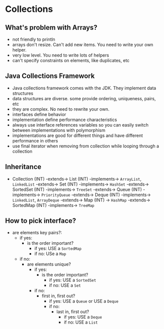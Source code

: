 # Collections

## What's problem with Arrays?
- not friendly to println
- arrays don't resize. Can't add new items. You need to write your own helper.
- very low level. You need to write lots of helpers
- can't specify constraints on elements, like duplicates, etc

## Java Collections Framework

- Java collections framework comes with the JDK. They implement data structures
- data structures are diverse. some provide ordering, uniqueness, pairs, etc
- they are complex. No need to rewrite your own.
- interfaces define behavior
- implementation define performance characteristics
- always use interface references variables so you can easily switch between implementations with polymorphism
- implementations are good for different things and have different performance in others
- use final iterator when removing from collection while looping through a collection

## Inheritance

- Collection (INT) -extends-> List (INT) -implements-> `ArrayList`, `LinkedList`
                   -extends-> Set (INT) -implements-> `HashSet`
                                        -extends-> SortedSet (INT) -implements-> `TreeSet`
                   -extends-> Queue (INT) -implements-> `PriorityQueue`
                                          -extends-> Deque (INT) -implements-> `LinkedList`, `ArrayDeque`
                   -extends-> Map (INT) -> `HashMap`
                                        -extends-> SortedMap (INT) -implements-> `TreeMap`

## How to pick interface?

- are elements key pairs?:
  - if yes:
    - is the order important?
      - if yes: USE a `SortedMap`
      - if no: USe a `Map`
  - if no:
    - are elements unique?
      - if yes:
        - is the order important?
          - if yes: USE a `SortedSet`
          - if no: USE a `Set`
      - if no:
        - first in, first out?
          - if yes: USE a `Queue` or USE a `Deque`
          - if no:
            - last in, first out?
              - if yes: USE a `Deque`
              - if no: USE a `List`
